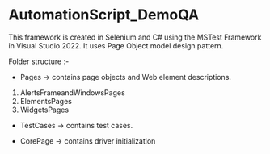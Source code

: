 # AutomationScript_DemoQA
This framework is created in Selenium and C# using the MSTest Framework in Visual Studio 2022. It uses Page Object model design pattern.

Folder structure :-

- Pages -> contains page objects and Web element descriptions.
1. AlertsFrameandWindowsPages
2. ElementsPages
3. WidgetsPages

- TestCases -> contains test cases.

- CorePage -> contains driver initialization 


